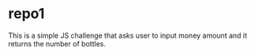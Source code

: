# repo1
This is a simple JS challenge that asks user to input money amount and it returns the number of bottles.

